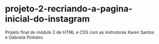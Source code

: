 # projeto-2-recriando-a-pagina-inicial-do-instagram
Projeto final do módulo 2 de HTML e CSS com as instrutoras Karen Santos e Gabriela Pinheiro
